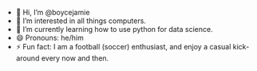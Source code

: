 - 👋 Hi, I’m @boycejamie
- 👀 I’m interested in all things computers.
- 🌱 I’m currently learning how to use python for data science.
- 😄 Pronouns: he/him
- ⚡ Fun fact: I am a football (soccer) enthusiast, and enjoy a casual kick-around every now and then.

<!---
boycejamie/boycejamie is a ✨ special ✨ repository because its `README.md` (this file) appears on your GitHub profile.
You can click the Preview link to take a look at your changes.
--->
